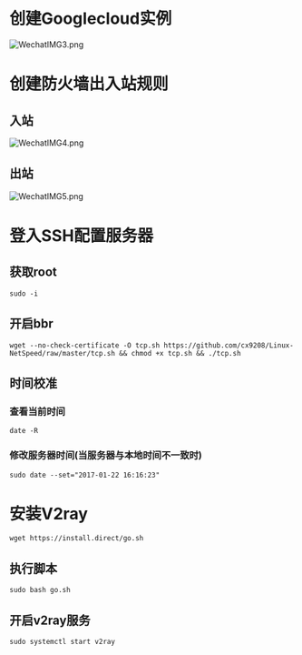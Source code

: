 # 创建Googlecloud实例
![WechatIMG3.png](1)
# 创建防火墙出入站规则
## 入站
![WechatIMG4.png](2)
## 出站
![WechatIMG5.png](3)
# 登入SSH配置服务器
## 获取root
`sudo -i`
## 开启bbr
`wget --no-check-certificate -O tcp.sh https://github.com/cx9208/Linux-NetSpeed/raw/master/tcp.sh && chmod +x tcp.sh && ./tcp.sh`
## 时间校准
### 查看当前时间
`date -R`
### 修改服务器时间(当服务器与本地时间不一致时)
`sudo date --set="2017-01-22 16:16:23"`
# 安装V2ray
`wget https://install.direct/go.sh`
## 执行脚本
`sudo bash go.sh`
## 开启v2ray服务
`sudo systemctl start v2ray`


